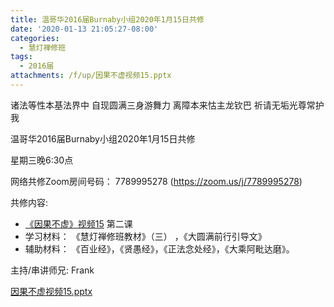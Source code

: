 ```yaml
---
title: 温哥华2016届Burnaby小组2020年1月15日共修
date: '2020-01-13 21:05:27-08:00'
categories:
  - 慧灯禅修班
tags:
  - 2016届
attachments: /f/up/因果不虚视频15.pptx
---
```

诸法等性本基法界中 自现圆满三身游舞力 离障本来怙主龙钦巴 祈请无垢光尊常护我

温哥华2016届Burnaby小组2020年1月15日共修 

星期三晚6:30点

网络共修Zoom房间号码： 7789995278 (<https://zoom.us/j/7789995278>)

共修内容: 

* [《因果不虚》视频15](https://www.youtube.com/watch?v=cMRBoLXSPqE) 第二课
* 学习材料：  《慧灯禅修班教材》（三） ，《大圆满前行引导文》
* 辅助材料：  《百业经》，《贤愚经》，《正法念处经》，《大乘阿毗达磨》。

主持/串讲师兄: Frank

[因果不虚视频15.pptx](https://hdvblob.blob.core.windows.net/hdv/f/up/因果不虚视频15.pptx)


